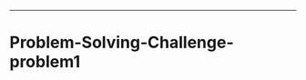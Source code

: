 -------------------------------------------------------------------
# Problem-Solving-Challenge-problem1

